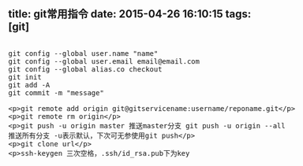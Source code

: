 title: git常用指令
date: 2015-04-26 16:10:15
tags: [git]
---
<xmp>
git config --global user.name "name"
git config --global user.email email@email.com
git config --global alias.co checkout 
git init
git add -A 
git commit -m "message"

git remote add origin git@gitservicename:username/reponame.git

git remote rm origin

git push -u origin master 推送master分支
git push -u origin --all  推送所有分支
-u表示默认，下次可无参使用git push

git clone url

ssh-keygen 三次空格，.ssh/id_rsa.pub下为key
</xmp>